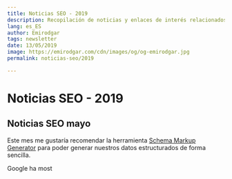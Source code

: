 ```yaml
---
title: Noticias SEO - 2019
description: Recopilación de noticias y enlaces de interés relacionados con el SEO y Marketing digital
lang: es_ES
author: Emirodgar
tags: newsletter
date: 13/05/2019
image: https://emirodgar.com/cdn/images/og/og-emirodgar.jpg
permalink: noticias-seo/2019

---
```


# Noticias SEO - 2019

## Noticias SEO mayo

Este mes me gustaría recomendar la herramienta [Schema Markup Generator](https://technicalseo.com/tools/schema-markup-generator/) para poder generar nuestros datos estructurados de forma sencilla.

Google ha most
<!--stackedit_data:
eyJoaXN0b3J5IjpbLTE3NjkzNzU4NTRdfQ==
-->